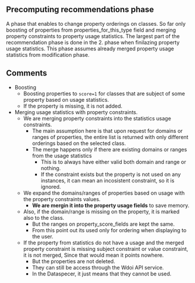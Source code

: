 ## Precomputing recommendations phase

A phase that enables to change property orderings on classes.
So far only boosting of properties from properties_for_this_type field and merging property constraints to property usage statistics.
The largest part of the recommendation phase is done in the 2. phase when finilazing property usage statistics.
This phase assumes already merged property usage statistics from modification phase.

## Comments

- Boosting 
    - Boosting properties to `score=1` for classes that are subject of some property based on usage statistics.
    - If the property is missing, it is not added.
- Merging usage statistics with property constraints.
    - We are merging property constraints into the statistics usage constraints.
        - The main assumption here is that upon request for domains or ranges of properties, the entire list is returned with only different orderings based on the selected class.
        - The merge happens only if there are existing domains or ranges from the usage statistics
          - This is to always have either valid both domain and range or nothing.
          - If the constraint exists but the property is not used on any instances, it can mean an incosistent constraint, so it is ignored.
    - We expand the domains/ranges of properties based on usage with the property constraints values.
        - **We are mergin it into the property usage fields** to save memory.
    - Also, if the domain/range is missing on the property, it is marked also to the class.
        - But the ranges on property_score_fields are kept the same.
        - From this point out its used only for ordering when displaying to the user.
    - If the property from statistics do not have a usage and the merged property constraint is missing subject constraint or value constraint, it is not merged, Since that would mean it points nowhere.
      - But the properties are not deleted.
      - They can still be access through the Wdoi API service.
      - In the Dataspecer, it just means that they cannot be used.